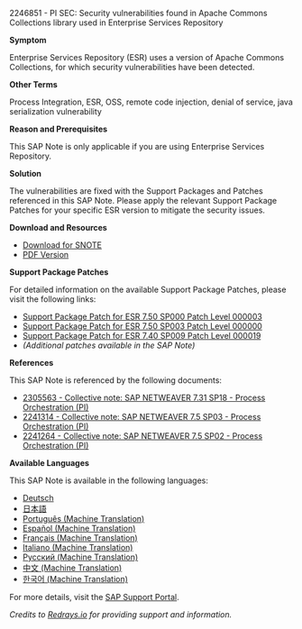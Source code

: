 2246851 - PI SEC: Security vulnerabilities found in Apache Commons Collections library used in Enterprise Services Repository

**Symptom**

Enterprise Services Repository (ESR) uses a version of Apache Commons Collections, for which security vulnerabilities have been detected.

**Other Terms**

Process Integration, ESR, OSS, remote code injection, denial of service, java serialization vulnerability

**Reason and Prerequisites**

This SAP Note is only applicable if you are using Enterprise Services Repository.

**Solution**

The vulnerabilities are fixed with the Support Packages and Patches referenced in this SAP Note. Please apply the relevant Support Package Patches for your specific ESR version to mitigate the security issues.

**Download and Resources**

- [Download for SNOTE](https://notesdownloads.sap.com/note/0040000018213782017)
- [PDF Version](https://userapps.support.sap.com/sap/support/sfm/notes/print/0002246851?language=en-US&token=5CC4D842417305FBA961341B887A88BC)

**Support Package Patches**

For detailed information on the available Support Package Patches, please visit the following links:

- [Support Package Patch for ESR 7.50 SP000 Patch Level 000003](https://userapps.support.sap.com/sap/support/swdc/notes?cvnr=73554900100200001567&support_package=SP000&patch_level=000003)
- [Support Package Patch for ESR 7.50 SP003 Patch Level 000000](https://userapps.support.sap.com/sap/support/swdc/notes?cvnr=73554900100200001567&support_package=SP003&patch_level=000000)
- [Support Package Patch for ESR 7.40 SP009 Patch Level 000019](https://userapps.support.sap.com/sap/support/swdc/notes?cvnr=67838200100200019736&support_package=SP009&patch_level=000019)
- *(Additional patches available in the SAP Note)*

**References**

This SAP Note is referenced by the following documents:
- [2305563 - Collective note: SAP NETWEAVER 7.31 SP18 - Process Orchestration (PI)](https://me.sap.com/notes/2305563)
- [2241314 - Collective note: SAP NETWEAVER 7.5 SP03 - Process Orchestration (PI)](https://me.sap.com/notes/2241314)
- [2241264 - Collective note: SAP NETWEAVER 7.5 SP02 - Process Orchestration (PI)](https://me.sap.com/notes/2241264)

**Available Languages**

This SAP Note is available in the following languages:
- [Deutsch](https://me.sap.com/notes/0002246851/D)
- [日本語](https://me.sap.com/notes/0002246851/J)
- [Português (Machine Translation)](https://me.sap.com/notes/0002246851/P)
- [Español (Machine Translation)](https://me.sap.com/notes/0002246851/S)
- [Français (Machine Translation)](https://me.sap.com/notes/0002246851/F)
- [Italiano (Machine Translation)](https://me.sap.com/notes/0002246851/I)
- [Русский (Machine Translation)](https://me.sap.com/notes/0002246851/R)
- [中文 (Machine Translation)](https://me.sap.com/notes/0002246851/1)
- [한국어 (Machine Translation)](https://me.sap.com/notes/0002246851/3)

For more details, visit the [SAP Support Portal](https://me.sap.com/).

*Credits to [Redrays.io](https://redrays.io) for providing support and information.*